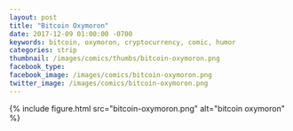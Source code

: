 ```yaml
---
layout: post
title: "Bitcoin Oxymoron"
date: 2017-12-09 01:00:00 -0700
keywords: bitcoin, oxymoron, cryptocurrency, comic, humor
categories: strip
thumbnail: /images/comics/thumbs/bitcoin-oxymoron.png
facebook_type: 
facebook_image: /images/comics/bitcoin-oxymoron.png
twitter_image: /images/comics/bitcoin-oxymoron.png
---
```


{% include figure.html src="bitcoin-oxymoron.png" alt="bitcoin oxymoron" %}
